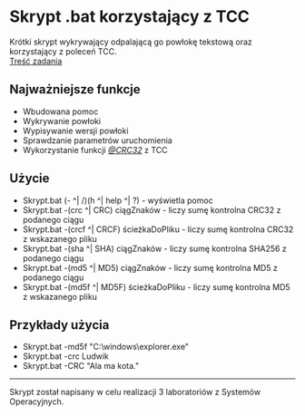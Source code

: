 # Skrypt .bat korzystający z TCC

Krótki skrypt wykrywający odpalającą go powłokę tekstową oraz korzystający z poleceń TCC.  
[Treść zadania](Ćwiczenie_3_SO.pdf)

## Najważniejsze funkcje
* Wbudowana pomoc
* Wykrywanie powłoki
* Wypisywanie wersji powłoki
* Sprawdzanie parametrów uruchomienia
* Wykorzystanie funkcji [_@CRC32_](https://jpsoft.com/help/f_crc32.htm) z TCC

## Użycie
* Skrypt.bat (- ^| /)(h ^| help ^| ?) - wyświetla pomoc
* Skrypt.bat -(crc ^| CRC) ciągZnaków - liczy sumę kontrolna CRC32 z podanego ciągu
* Skrypt.bat -(crcf ^| CRCF) ścieżkaDoPliku - liczy sumę kontrolna CRC32 z wskazanego pliku
* Skrypt.bat -(sha ^| SHA) ciągZnaków - liczy sumę kontrolna SHA256 z podanego ciągu
* Skrypt.bat -(md5 ^| MD5) ciągZnaków - liczy sumę kontrolna MD5 z podanego ciągu
* Skrypt.bat -(md5f ^| MD5F) ścieżkaDoPliku - liczy sumę kontrolna MD5 z wskazanego pliku

## Przykłady użycia
* Skrypt.bat -md5f "C:\windows\explorer.exe"
* Skrypt.bat -crc Ludwik
* Skrypt.bat -CRC "Ala ma kota."

--------------------------

Skrypt został napisany w celu realizacji 3 laboratoriów z Systemów Operacyjnych.